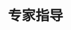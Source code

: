 ---
title: 专家指导
modular_content:
	items: '@self.modular' 
    order:
        by: default
        dir: asc
        custom:
            - _picture	
---